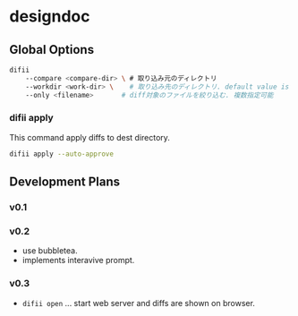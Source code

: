# designdoc

## Global Options
```bash
difii
    --compare <compare-dir> \ # 取り込み元のディレクトリ
    --workdir <work-dir> \    # 取り込み先のディレクトリ. default value is current dir.
    --only <filename>       # diff対象のファイルを絞り込む. 複数指定可能
```

### difii apply
This command apply diffs to dest directory.
```bash
difii apply --auto-approve
```

## Development Plans
### v0.1
### v0.2
- use bubbletea.
- implements interavive prompt.
### v0.3
- `difii open` ... start web server and diffs are shown on browser.
